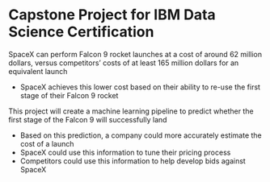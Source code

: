 # Capstone Project for IBM Data Science Certification

SpaceX can perform Falcon 9 rocket launches at a cost of around 62 million dollars, versus competitors’ costs of at least 165 million dollars for an equivalent launch
- SpaceX achieves this lower cost based on their ability to re-use the first stage of their Falcon 9 rocket

This project will create a machine learning pipeline to predict whether the first stage of the Falcon 9 will successfully land
- Based on this prediction, a company could more accurately estimate the cost of a launch
- SpaceX could use this information to tune their pricing process
- Competitors could use this information to help develop bids against SpaceX
